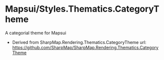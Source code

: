 # Mapsui/Styles.Thematics.CategoryTheme
A categorial theme for Mapsui
 - Derived from SharpMap.Rendering.Thematics.CategoryTheme
   url: https://github.com/SharpMap/SharpMap.Rendering.Thematics.CategoryTheme

